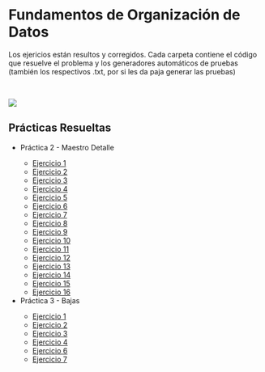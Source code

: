 <h1>Fundamentos de Organización de Datos</h1>
<p>Los ejericios están resultos y corregidos. Cada carpeta contiene el código que resuelve el problema y los generadores automáticos de pruebas (también los respectivos .txt, por si les da paja generar las pruebas)</p>

<br>

![](https://media1.tenor.com/images/b015bd2f365053d068f9ee305b02336f/tenor.gif?itemid=15723881)

<h2>Prácticas Resueltas</h2>
<ul>
  <li>Práctica 2 - Maestro Detalle</li>
  <ul>
    <li><a href="https://github.com/pamelaAHeredia/fundamentos_de_organizacion_de_datos/blob/main/Pr%C3%A1ctica%202%20-%20Maestro-Detalle/ejercicio%201/fod_P2-1-Empleados.pas">Ejercicio 1</a></li>
    <li><a href="https://github.com/pamelaAHeredia/fundamentos_de_organizacion_de_datos/blob/main/Pr%C3%A1ctica%202%20-%20Maestro-Detalle/ejercicio%202/fod_P2-2-Alumnos.pas">Ejercicio 2</a></li>
    <li><a href="https://github.com/pamelaAHeredia/fundamentos_de_organizacion_de_datos/blob/main/Pr%C3%A1ctica%202%20-%20Maestro-Detalle/ejercicio%203/fod_P2-3-Congelados.pas">Ejercicio 3</a></li>
    <li><a href="https://github.com/pamelaAHeredia/fundamentos_de_organizacion_de_datos/blob/main/Pr%C3%A1ctica%202%20-%20Maestro-Detalle/ejercicio%204/fod_P2-4-Oficina.pas">Ejercicio 4</a></li>
    <li><a href="https://github.com/pamelaAHeredia/fundamentos_de_organizacion_de_datos/blob/main/Pr%C3%A1ctica%202%20-%20Maestro-Detalle/ejercicio%205/fod_P2-5-Actas.pas">Ejercicio 5</a></li>
    <li><a href="https://github.com/pamelaAHeredia/fundamentos_de_organizacion_de_datos/blob/main/Pr%C3%A1ctica%202%20-%20Maestro-Detalle/ejercicio%206/fod_P2-6-TiendaDeRopa.pas">Ejercicio 6</a></li>
    <li><a href="https://github.com/pamelaAHeredia/fundamentos_de_organizacion_de_datos/blob/main/Pr%C3%A1ctica%202%20-%20Maestro-Detalle/ejercicio%207/fod_P2-7-Limpieza.pas">Ejercicio 7</a></li>
    <li><a href="https://github.com/pamelaAHeredia/fundamentos_de_organizacion_de_datos/blob/main/Pr%C3%A1ctica%202%20-%20Maestro-Detalle/ejercicio%208/fod_P2-8-Empresa.pas">Ejercicio 8</a></li>
    <li><a href="https://github.com/pamelaAHeredia/fundamentos_de_organizacion_de_datos/blob/main/Pr%C3%A1ctica%202%20-%20Maestro-Detalle/ejercicio%209/fod_P2-9.pas">Ejercicio 9</a></li>
    <li><a href="https://github.com/pamelaAHeredia/fundamentos_de_organizacion_de_datos/blob/main/Pr%C3%A1ctica%202%20-%20Maestro-Detalle/ejercicio%2010/fod_P2-10.pas">Ejercicio 10</a></li>
    <li><a href="https://github.com/pamelaAHeredia/fundamentos_de_organizacion_de_datos/blob/main/Pr%C3%A1ctica%202%20-%20Maestro-Detalle/ejercicio%2011/fod_P2-11-Alfabetizaci%C3%B3n.pas">Ejercicio 11</a></li>
    <li><a href="https://github.com/pamelaAHeredia/fundamentos_de_organizacion_de_datos/blob/main/Pr%C3%A1ctica%202%20-%20Maestro-Detalle/ejercicio%2012/fod_P2-12-Totalizacion.pas">Ejercicio 12</a></li>
    <li><a href="https://github.com/pamelaAHeredia/fundamentos_de_organizacion_de_datos/blob/main/Pr%C3%A1ctica%202%20-%20Maestro-Detalle/ejercicio%2013/fod-P2-13-Logs.pas">Ejercicio 13</a></li>
    <li><a href="https://github.com/pamelaAHeredia/fundamentos_de_organizacion_de_datos/blob/main/Pr%C3%A1ctica%202%20-%20Maestro-Detalle/ejercicio%2014/fod_P2-14-Vuelos.pas">Ejercicio 14</a></li>
    <li><a href="https://github.com/pamelaAHeredia/fundamentos_de_organizacion_de_datos/blob/main/Pr%C3%A1ctica%202%20-%20Maestro-Detalle/ejercicio%2015/fod_P2-15-Rapipago.pas">Ejercicio 15</a></li>
    <li><a href="https://github.com/pamelaAHeredia/fundamentos_de_organizacion_de_datos/blob/main/Pr%C3%A1ctica%202%20-%20Maestro-Detalle/ejercicio%2016/fod_P2-16-Semanario.pas">Ejercicio 16</a></li>
  </ul>
  <li>Práctica 3 - Bajas</li>
  <ul>
    <li><a href="https://github.com/pamelaAHeredia/fundamentos_de_organizacion_de_datos/blob/main/Pr%C3%A1ctica%203%20-%20Bajas/ejercicio%20%201/fod_P3-1.pas">Ejercicio 1</a></li>
    <li><a href="https://github.com/pamelaAHeredia/fundamentos_de_organizacion_de_datos/blob/main/Pr%C3%A1ctica%203%20-%20Bajas/ejercicio%20%202/fod_P3-2.pas">Ejercicio 2</a></li>
    <li><a href="https://github.com/pamelaAHeredia/fundamentos_de_organizacion_de_datos/blob/main/Pr%C3%A1ctica%203%20-%20Bajas/ejercicio%20%203/fod_P3-3.pas">Ejercicio 3</a></li>
    <li><a href="https://github.com/pamelaAHeredia/fundamentos_de_organizacion_de_datos/blob/main/Pr%C3%A1ctica%203%20-%20Bajas/ejercicio%20%204/fod_P3-4.pas">Ejercicio 4</a></li>
    <li><a href="https://github.com/pamelaAHeredia/fundamentos_de_organizacion_de_datos/blob/main/Pr%C3%A1ctica%203%20-%20Bajas/ejercicio%20%206/fod_P3-6.pas">Ejercicio 6</a></li>
    <li><a href="https://github.com/pamelaAHeredia/fundamentos_de_organizacion_de_datos/blob/main/Pr%C3%A1ctica%203%20-%20Bajas/ejercicio%20%207/fod_P3-7.pas">Ejercicio 7</a></li>
  </ul>
  
</ul>
